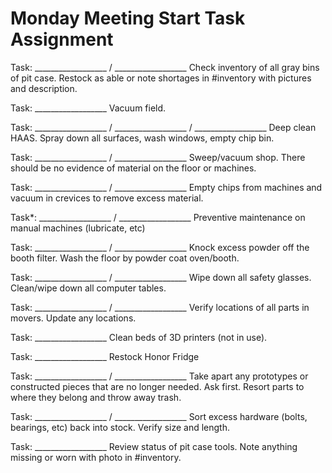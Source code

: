 # Monday Meeting Start Task Assignment

Task: __________________ / __________________
Check inventory of all gray bins of pit case.  Restock as able or note shortages in #inventory with pictures and description.

Task: __________________
Vacuum field.

Task: __________________ / __________________ / __________________
Deep clean HAAS.  Spray down all surfaces, wash windows, empty chip bin.

Task: __________________ / __________________
Sweep/vacuum shop.  There should be no evidence of material on the floor or machines.

Task: __________________ / __________________
Empty chips from machines and vacuum in crevices to remove excess material.

Task*: __________________ / __________________
Preventive maintenance on manual machines (lubricate, etc)

Task: __________________ / __________________
Knock excess powder off the booth filter.
Wash the floor by powder coat oven/booth.  

Task: __________________ / __________________
Wipe down all safety glasses.
Clean/wipe down all computer tables.

Task: __________________ / __________________
Verify locations of all parts in movers.  Update any locations.

Task: __________________
Clean beds of 3D printers (not in use).

Task: __________________ 
Restock Honor Fridge

Task: __________________ / __________________
Take apart any prototypes or constructed pieces that are no longer needed.  Ask first.
Resort parts to where they belong and throw away trash.

Task: __________________ / __________________
Sort excess hardware (bolts, bearings, etc) back into stock.  Verify size and length.  

Task: __________________ 
Review status of pit case tools.  Note anything missing or worn with photo in #inventory.
